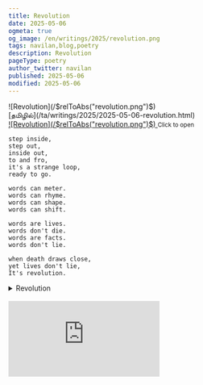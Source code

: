 ```yaml
---
title: Revolution
date: 2025-05-06
ogmeta: true
og_image: /en/writings/2025/revolution.png
tags: navilan,blog,poetry
description: Revolution
pageType: poetry
author_twitter: navilan
published: 2025-05-06
modified: 2025-05-06
---
```

<div class="teaser-only row gld-12">
![Revolution](/$relToAbs("revolution.png")$)
</div>

<div class="gld-12 row centered">
<div class="txtcenter">
[தமிழில்](/ta/writings/2025/2025-05-06-revolution.html)
</div>
</div>

<!--more-->


<a data-fslightbox="gallery" href="./revolution.png" alt="இயக்கம்">
![Revolution](/$relToAbs("revolution.png")$)
</a>
<small class="gld-12 row centered">Click to open</small>

    step inside,
    step out,
    inside out,
    to and fro,
    it's a strange loop,
    ready to go.

    words can meter.
    words can rhyme.
    words can shape.
    words can shift.

    words are lives.
    words don't die.
    words are facts.
    words don't lie.

    when death draws close,
    yet lives don't lie,
    It's revolution.

<details>
    <summary>Revolution</summary>

<pre>

The sounds winds whistle - O brother,
Aren’t they water whirls swimming the seas?

Winding mountain paths the rivers pave - O brother,
Aren’t they life drops blooming on land?

Do you dance to thumping rhythms of beaten hearts - O brother,
Isn’t it revolution? The spiritual kind?

----

Love drops from a bleeding heart into well of emotions - O brother,
Aren’t all paths on land carved by lives drenched?

Gushing rivers borne by tallest mountains - O brother,
Aren’t ocean waves splashed by the same waters?

Do you feel the musical wind sprayed by screaming oceans - O brother
Isn’t it revolution? Breeze or storm?

----

Sound waves fly the wind’s kite -  O brother,
Water gathers to lift the oceans.

Greatest rivers are mountain paths - O brother,
Drops of lives make the valleys.

Musical feelings beat the heart’s drum - O  brother
Isn’t it revolution? Of stopping hearts?

----

Drops of heart explode emotions - O brother
Paths on land explore lives.

Clusters of rivers carve many a mountain - O brother
Ocean waves crush them to sand.

The wind rises to pool up oceans - O brother
Isn’t it revolution? When waters rage?

</pre>

</details>
<br>

<div class="row youtube">
<iframe
   src="https://www.youtube.com/embed/3c1NLWTfczs"
   frameborder="0"
   allow="accelerometer; autoplay; encrypted-media; gyroscope; picture-in-picture" allowfullscreen></iframe>
</div>

